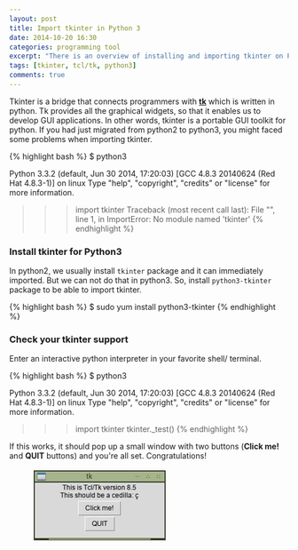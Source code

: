 ```yaml
---
layout: post
title: Import tkinter in Python 3
date: 2014-10-20 16:30
categories: programming tool
excerpt: "There is an overview of installing and importing tkinter on Python 3 for GUI Programming."
tags: [tkinter, tcl/tk, python3]
comments: true
---
```

Tkinter is a bridge that connects programmers with **[tk](http://www.tcl.tk/)** which is written in python. Tk provides all the graphical widgets, so that it enables us to develop GUI applications. In other words, tkinter is a portable GUI toolkit for python. If you had just migrated from python2 to python3, you might faced some problems when importing tkinter.

{% highlight bash %}
$ python3

Python 3.3.2 (default, Jun 30 2014, 17:20:03) 
[GCC 4.8.3 20140624 (Red Hat 4.8.3-1)] on linux
Type "help", "copyright", "credits" or "license" for more information.
>>> import tkinter
Traceback (most recent call last):
  File "<stdin>", line 1, in <module>
ImportError: No module named 'tkinter'
{% endhighlight %}

### Install tkinter for Python3
In python2, we usually install `tkinter` package and it can immediately imported. But we can not do that in python3. So, install `python3-tkinter` package to be able to import tkinter.

{% highlight bash %}
$ sudo yum install python3-tkinter
{% endhighlight %}

### Check your tkinter support
Enter an interactive python interpreter in your favorite shell/ terminal.

{% highlight bash %}
$ python3

Python 3.3.2 (default, Jun 30 2014, 17:20:03) 
[GCC 4.8.3 20140624 (Red Hat 4.8.3-1)] on linux
Type "help", "copyright", "credits" or "license" for more information.
>>> import tkinter
>>> tkinter._test()
{% endhighlight %}

If this works, it should pop up a small window with two buttons (**Click me!** and **QUIT** buttons) and you're all set. Congratulations!

<figure>
    <img src="/images/posts/import-tkinter-on-python-3.jpg" alt="Import tkinter on Python 3">
</figure>
